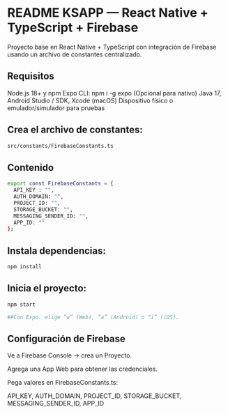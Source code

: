 # README KSAPP — React Native + TypeScript + Firebase

Proyecto base en React Native + TypeScript con integración de Firebase usando un archivo de constantes centralizado.

## Requisitos

Node.js 18+ y npm
Expo CLI: npm i -g expo
(Opcional para nativo) Java 17, Android Studio / SDK, Xcode (macOS)
Dispositivo físico o emulador/simulador para pruebas

## Crea el archivo de constantes:

```bash
src/constants/FirebaseConstants.ts
```

## Contenido

```bash
export const FirebaseConstants = {
  API_KEY : "",
  AUTH_DOMAIN: "",
  PROJECT_ID: "",
  STORAGE_BUCKET: "",
  MESSAGING_SENDER_ID: "",
  APP_ID: ""
};
```

## Instala dependencias:

```bash
npm install
```

## Inicia el proyecto:

```bash
npm start

##Con Expo: elige “w” (Web), “a” (Android) o “i” (iOS).
```

## Configuración de Firebase

Ve a Firebase Console → crea un Proyecto.

Agrega una App Web para obtener las credenciales.

Pega valores en FirebaseConstants.ts:

API_KEY, AUTH_DOMAIN, PROJECT_ID, STORAGE_BUCKET, MESSAGING_SENDER_ID, APP_ID